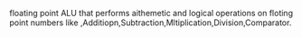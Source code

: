 floating point ALU that performs aithemetic and logical operations on floting point numbers like ,Additiopn,Subtraction,Mltiplication,Division,Comparator.
